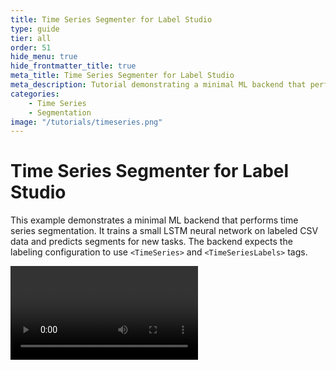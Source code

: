 ```yaml
---
title: Time Series Segmenter for Label Studio
type: guide
tier: all
order: 51
hide_menu: true
hide_frontmatter_title: true
meta_title: Time Series Segmenter for Label Studio
meta_description: Tutorial demonstrating a minimal ML backend that performs time series segmentation in Label Studio.
categories:
    - Time Series
    - Segmentation
image: "/tutorials/timeseries.png"
---
```

# Time Series Segmenter for Label Studio

This example demonstrates a minimal ML backend that performs time series segmentation.
It trains a small LSTM neural network on labeled CSV data and predicts segments
for new tasks. The backend expects the labeling configuration to use
`<TimeSeries>` and `<TimeSeriesLabels>` tags.

<video src="https://github.com/user-attachments/assets/9f6a7ebb-bf3e-42d5-bde9-087719494f2d" controls="controls" style="max-width: 800px;" class="gif-border" />

## Before you begin

1. Install the [Label Studio ML backend](https://github.com/HumanSignal/label-studio-ml-backend?tab=readme-ov-file#quickstart).
2. Set `LABEL_STUDIO_HOST` and `LABEL_STUDIO_API_KEY` in `docker-compose.yml`
   so the backend can download labeled tasks for training.

## Quick start

```bash
# build and run
docker-compose up --build
```

A small example CSV is available in `tests/time_series.csv`.

Connect the model from the **Model** page in your project settings. The default
URL is `http://localhost:9090`.

## Labeling configuration

Use a configuration similar to the following:

```xml
<View>
  <TimeSeriesLabels name="label" toName="ts">
    <Label value="Run"/>
    <Label value="Walk"/>
  </TimeSeriesLabels>
  <TimeSeries name="ts" valueType="url" value="$csv_url">
    <Channel column="value" />
  </TimeSeries>
</View>
```

The backend reads the time column and channels to build feature vectors. Each
CSV referenced by `csv_url` must contain the time column and the channel
columns.

You can use [the following data](https://raw.githubusercontent.com/HumanSignal/label-studio-ml-backend/refs/heads/master/label_studio_ml/examples/timeseries_segmenter/tests/test_from_video_tutorial.csv) for tests with this labeling configuration.

## Annotation types

The backend supports two types of the time series segmentation:

**Range Annotations**
- **Use case**: Events that have duration (e.g., "Running from 10s to 30s")
- **Created by**: Dragging across time series to select a time range
- **Behavior**: `start` ≠ `end`, `instant` = `false`

**Instant Annotations**
- **Use case**: Point events or moments in time (e.g., "Fall detected at 15s")
- **Created by**: Double-clicking on a specific point in the time series
- **Behavior**: `start` = `end`, `instant` = `true`

**Note**: Instant labels often create highly imbalanced datasets since they represent brief moments within long time series. The model's **balanced learning approach** is specifically designed to handle this challenge effectively.

## Training

Training starts automatically when annotations are created or updated. The model uses a PyTorch-based LSTM neural network with proper temporal modeling and **balanced learning** to handle imbalanced time series data effectively.

### Training process

The model follows these steps during training:

1. **Data Collection**: Fetches all labeled tasks from your Label Studio project
2. **Sample Generation**: Converts labeled time ranges into training samples:
   - **Background Class**: Unlabeled time periods are treated as "background" (class 0)
   - **Event Classes**: Your labeled segments (e.g., "Run", "Walk") become classes 1, 2, etc.
   - **Ground Truth Priority**: If multiple annotations exist for a task, ground truth annotations take precedence
3. **Balanced Model Training**: Fits a multi-layer LSTM network with:
   - **Class-weighted loss function** to handle imbalanced data (important for instant labels)
   - **Balanced accuracy monitoring** instead of regular accuracy
   - **Per-class F1 score tracking** to ensure all classes learn properly
   - Configurable sequence windows (default: 50 timesteps)  
   - Dropout regularization for better generalization
   - Background class support for realistic time series modeling
4. **Model Persistence**: Saves trained model artifacts to `MODEL_DIR`

### Training configuration

You can customize training behavior with these environment variables:

**Basic configuration:**
- `START_TRAINING_EACH_N_UPDATES`: How often to retrain (default: 1, trains on every annotation)
- `TRAIN_EPOCHS`: Number of training epochs (default: 1000)
- `SEQUENCE_SIZE`: Sliding window size for temporal context (default: 50)
- `HIDDEN_SIZE`: LSTM hidden layer size (default: 64)

**Balanced learning (for imbalanced data):**
- `BALANCED_ACCURACY_THRESHOLD`: Stop training when balanced accuracy exceeds this (default: 0.85)
- `MIN_CLASS_F1_THRESHOLD`: Stop training when minimum per-class F1 exceeds this (default: 0.70)
- `USE_CLASS_WEIGHTS`: Enable class-weighted loss function (default: true)

The balanced learning approach is **especially important when using instant labels** (created by double-clicking on the time series), as these often create highly imbalanced datasets where background periods vastly outnumber event instances.

### Handling imbalanced data

Time series data is often highly imbalanced, especially when using instant labels:

**The problem:**
- Background periods typically constitute 90%+ of the data
- Event instances (Run, Walk, etc.) are rare and brief
- Standard training approaches achieve high accuracy by simply predicting "background" everywhere
- Models fail to learn actual event patterns

**Our solution:**
```
Class Weights: Automatically calculated inverse frequency weights
├── Background (Class 0): Low weight (e.g., 0.1x)
├── Run (Class 1): High weight (e.g., 5.0x) 
└── Walk (Class 2): High weight (e.g., 4.0x)

Early Stopping: Dual criteria prevent premature stopping
├── Balanced Accuracy ≥ 85% (macro-averaged across classes)
└── Minimum Class F1 ≥ 70% (worst-performing class must be decent)

Metrics: Focus on per-class performance
├── Balanced Accuracy: Equal weight to each class
├── Macro F1: Average F1 across all classes  
└── Per-class F1: Individual class performance tracking
```

This ensures the model learns to detect actual events rather than just predicting background.

### Ground truth handling

When multiple annotations exist for the same task, the model prioritizes ground truth annotations:
- Non-ground truth annotations are processed first
- Ground truth annotations override previous labels and stop processing for that task
- This ensures the highest quality labels are used for training

## Prediction

The model processes new time series data by applying the trained LSTM classifier with sliding window temporal context. Only meaningful event segments are returned to Label Studio, filtering out background periods automatically.

### Prediction process

For each task, the model performs these steps:

1. **Model Loading**: Loads the trained PyTorch model from disk
2. **Data Processing**: Reads the task CSV and creates feature vectors from sensor channels
3. **Temporal Prediction**: Applies LSTM with sliding windows for temporal context:
   - Uses overlapping windows with 50% overlap for smoother predictions
   - Averages predictions across overlapping windows
   - Maintains temporal dependencies between timesteps
4. **Segment Extraction**: Groups consecutive predictions into meaningful segments:
   - **Background Filtering**: Automatically filters out background (unlabeled) periods
   - **Event Segmentation**: Only returns segments with actual event labels
   - **Instant Detection**: Automatically sets `instant=true` for point events (start=end, one sample events that you can label using double click) and `instant=false` for ranges
   - **Score Calculation**: Averages prediction confidence per segment
5. **Result Formatting**: Returns segments in Label Studio JSON format with proper instant field values

### Prediction quality

The model provides several quality indicators:

- **Per-segment confidence**: Average prediction probability for each returned segment
- **Temporal consistency**: Sliding window approach reduces prediction noise
- **Background suppression**: Only returns segments where the model is confident about specific events

This approach ensures that predictions focus on actual events rather than forcing labels on every timestep.

## Project-specific models

The backend automatically handles multiple Label Studio projects by maintaining separate trained models for each project. This ensures proper isolation and prevents cross-project interference.

### How project isolation works

**Model storage:**
- Each project gets its own model file: `model_project_{project_id}.pt`
- Example: Project 47 → `model_project_47.pt`, Project 123 → `model_project_123.pt`
- Default fallback for backward compatibility: `model_project_0.pt`

**Model training:**
- Training events automatically identify the source project ID
- Models are trained and saved with project-specific names
- Each project's model only learns from that project's annotations

**Model prediction:**
- The backend automatically detects which project's model to use
- Project ID is extracted from task context or prediction request
- Falls back to default model (project_id=0) if no project information is available

### Multi-tenant benefits

This architecture provides several key advantages:

**Data isolation:**
- Project A's sensitive medical data never trains Project B's financial model
- Each project can have completely different labeling configurations
- Models can't accidentally predict wrong label types from other projects

**Performance independence:**
- Training on one project doesn't affect prediction quality for other projects
- Each project's model optimizes specifically for that project's data characteristics
- Poor annotations in one project won't degrade other projects' models

**Scalability:**
- Backend can serve multiple Label Studio projects simultaneously
- Memory management keeps frequently used models cached
- Inactive project models are loaded on-demand

### Configuration

No additional configuration is required - project isolation works automatically. The backend determines project context from:

1. **Training**: Project ID from annotation webhook events
2. **Prediction**: Project ID from task context or request metadata
3. **Fallback**: Uses default project_id=0 for backward compatibility

This seamless multi-tenant support makes the backend suitable for enterprise Label Studio deployments where multiple teams or clients need isolated ML models.

## How it works

### Training pipeline

```mermaid
flowchart TD
  A[Annotation Event] --> B{Training Trigger?}
  B -- no --> C[Skip Training]
  B -- yes --> D[Fetch Labeled Tasks]
  D --> E[Process Annotations]
  E --> F{Ground Truth?}
  F -- yes --> G[Priority Processing]
  F -- no --> H[Standard Processing]
  G --> I[Generate Samples]
  H --> I
  I --> J[Background + Event Labels]
  J --> K[PyTorch LSTM Training]
  K --> L[Model Validation]
  L --> M[Save Model]
  M --> N[Cache in Memory]
```

### Prediction pipeline

```mermaid
flowchart TD
  T[Prediction Request] --> U[Load PyTorch Model]
  U --> V[Read Task CSV]
  V --> W[Extract Features]
  W --> X[Sliding Window LSTM]
  X --> Y[Overlap Averaging]
  Y --> Z[Filter Background]
  Z --> AA[Group Event Segments]
  AA --> BB[Calculate Confidence]
  BB --> CC[Return Segments]
```

### Key technical features

- **PyTorch-based LSTM**: Modern deep learning framework with better performance and flexibility
- **Temporal Modeling**: Sliding windows capture time dependencies (default 50 timesteps)
- **Background Class**: Realistic modeling where unlabeled periods are explicit background
- **Balanced Learning**: Class-weighted loss function and balanced metrics for imbalanced data
- **Instant Label Support**: Proper handling of point events (`instant=true`) vs. duration events (`instant=false`)
- **Smart Early Stopping**: Dual criteria (balanced accuracy + minimum per-class F1) prevent premature stopping
- **Ground Truth Priority**: Ensures highest quality annotations are used for training
- **Overlap Averaging**: Smoother predictions through overlapping window consensus
- **Project-Specific Models**: Each Label Studio project gets its own trained model for proper multi-tenant isolation

## Customize

Edit `docker-compose.yml` to set environment variables for your specific use case:

### Basic configuration
```yaml
environment:
  - LABEL_STUDIO_HOST=http://localhost:8080
  - LABEL_STUDIO_API_KEY=your_api_key_here
  - MODEL_DIR=/app/models
  - START_TRAINING_EACH_N_UPDATES=1
  - TRAIN_EPOCHS=1000
  - SEQUENCE_SIZE=50
  - HIDDEN_SIZE=64
```

### Balanced learning (recommended for instant labels)
```yaml
environment:
  # ... basic config above ...
  - BALANCED_ACCURACY_THRESHOLD=0.85
  - MIN_CLASS_F1_THRESHOLD=0.70  
  - USE_CLASS_WEIGHTS=true
```

### Common scenarios

**For instant labels (point events):**
- Keep balanced learning enabled (`USE_CLASS_WEIGHTS=true`)
- Consider lower thresholds (`MIN_CLASS_F1_THRESHOLD=0.60`) for very rare events
- Increase epochs (`TRAIN_EPOCHS=2000`) for better minority class learning

**For range annotations with balanced data:**
- Can disable class weights (`USE_CLASS_WEIGHTS=false`) if classes are roughly equal
- Use standard accuracy thresholds

**For short time series:**
- Reduce sequence size (`SEQUENCE_SIZE=20`) for sequences shorter than 50 timesteps
- Reduce hidden size (`HIDDEN_SIZE=32`) to prevent overfitting